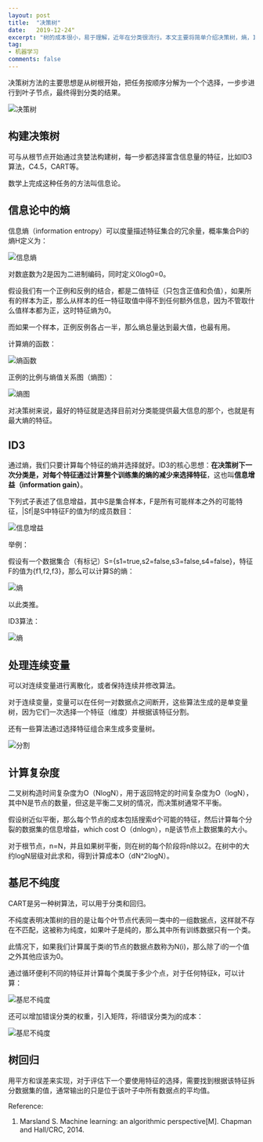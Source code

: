 ```yaml
---
layout: post
title:  "决策树"
date:   2019-12-24"
excerpt: "树的成本很小，易于理解，近年在分类很流行。本文主要将简单介绍决策树，熵，ID3算法和基尼不纯度。"
tag:
- 机器学习
comments: false
---
```


决策树方法的主要思想是从树根开始，把任务按顺序分解为一个个选择，一步步进行到叶子节点，最终得到分类的结果。

![决策树](https://yawwq.github.io/assets/img/决策树/1.png)

## 构建决策树

可与从根节点开始通过贪婪法构建树，每一步都选择富含信息量的特征，比如ID3算法，C4.5，CART等。

数学上完成这种任务的方法叫信息论。


## 信息论中的熵

信息熵（information entropy）可以度量描述特征集合的冗余量，概率集合Pi的熵H定义为：

![信息熵](https://yawwq.github.io/assets/img/决策树/2.png)

对数底数为2是因为二进制编码，同时定义0log0=0。

假设我们有一个正例和反例的结合，都是二值特征（只包含正值和负值），如果所有的样本为正，那么从样本的任一特征取值中得不到任何额外信息，因为不管取什么值样本都为正，这时特征熵为0。

而如果一个样本，正例反例各占一半，那么熵总量达到最大值，也最有用。

计算熵的函数：

![熵函数](https://yawwq.github.io/assets/img/决策树/3.png)

正例的比例与熵值关系图（熵图）：

![熵图](https://yawwq.github.io/assets/img/决策树/4.png)

对决策树来说，最好的特征就是选择目前对分类能提供最大信息的那个，也就是有最大熵的特征。

## ID3

通过熵，我们只要计算每个特征的熵并选择就好。ID3的核心思想：**在决策树下一次分类是，对每个特征通过计算整个训练集的熵的减少来选择特征**，这也叫**信息增益（information gain）**。

下列式子表述了信息增益，其中S是集合样本，F是所有可能样本之外的可能特征，|Sf|是S中特征F的值为f的成员数目：

![信息增益](https://yawwq.github.io/assets/img/决策树/5.png)

举例：

假设有一个数据集合（有标记）S={s1=true,s2=false,s3=false,s4=false}，特征F的值为{f1,f2,f3}，那么可以计算S的熵：

![熵](https://yawwq.github.io/assets/img/决策树/6.png)

以此类推。

ID3算法：

![熵](https://yawwq.github.io/assets/img/决策树/7.png)

## 处理连续变量

可以对连续变量进行离散化，或者保持连续并修改算法。

对于连续变量，变量可以在任何一对数据点之间断开，这些算法生成的是单变量树，因为它们一次选择一个特征（维度）并根据该特征分割。

还有一些算法通过选择特征组合来生成多变量树。

![分割](https://yawwq.github.io/assets/img/决策树/8.png)

## 计算复杂度

二叉树构造时间复杂度为O（NlogN），用于返回特定的时间复杂度为O（logN），其中N是节点的数量，但这是平衡二叉树的情况，而决策树通常不平衡。

假设树近似平衡，那么每个节点的成本包括搜索d个可能的特征，然后计算每个分裂的数据集的信息增益，which cost O（dnlogn），n是该节点上数据集的大小。

对于根节点，n=N，并且如果树平衡，则在树的每个阶段将n除以2。在树中的大约logN层级对此求和，得到计算成本O（dN^2logN）。

## 基尼不纯度

CART是另一种树算法，可以用于分类和回归。

不纯度表明决策树的目的是让每个叶节点代表同一类中的一组数据点，这样就不存在不匹配，这被称为纯度，如果叶子是纯的，那么其中所有训练数据只有一个类。

此情况下，如果我们计算属于类i的节点的数据点数称为N(i)，那么除了i的一个值之外其他应该为0。

通过循环便利不同的特征并计算每个类属于多少个点，对于任何特征k，可以计算：

![基尼不纯度](https://yawwq.github.io/assets/img/决策树/9.png)

还可以增加错误分类的权重，引入矩阵，将i错误分类为j的成本：

![基尼不纯度](https://yawwq.github.io/assets/img/决策树/10.png)

## 树回归

用平方和误差来实现，对于评估下一个要使用特征的选择，需要找到根据该特征拆分数据集的值，通常输出的只是位于该叶子中所有数据点的平均值。

Reference:

1. Marsland S. Machine learning: an algorithmic perspective[M]. Chapman and Hall/CRC, 2014.
